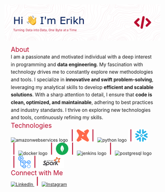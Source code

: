 ![Header](./icons/github-header-image.png)

<h2 style="color: #BA0C2F; font-weight: normal; margin: 0 20px;">About</h2>

<div style="margin: 0 20px; font-size: 1.1em; line-height: 1.6;">
  I am a passionate and motivated individual with a deep interest in programming and <strong>data engineering</strong>. 
  My fascination with technology drives me to constantly explore new methodologies and tools. 
  I specialize in <strong>innovative and swift problem-solving</strong>, leveraging my analytical skills to develop <strong>efficient and scalable solutions</strong>. 
  With a sharp attention to detail, I ensure that <strong>code is clean, optimized, and maintainable</strong>, adhering to best practices and industry standards.
  I thrive on exploring new technologies and tools, continuously refining my skills.
</div>

<h2 style="color: #BA0C2F; font-weight: normal; margin: 0 20px;">Technologies</h2>

<div align="left" style="margin: 0 20px;">
  <img src="https://skillicons.dev/icons?i=aws" height="40" alt="amazonwebservices logo"  />
  <img src="./icons/vertical.svg" height="40" width="20"/>
  <img src="./icons/dbt.svg" height="40" alt="dbt logo"/>
  <img src="./icons/vertical.svg" height="40" width="20"/>
  <img src="https://cdn.jsdelivr.net/gh/devicons/devicon/icons/python/python-original.svg" height="40" alt="python logo"  />
  <img src="./icons/vertical.svg" height="40" width="20"/>
  <img src="./icons/snowflake.svg" height="40" alt="snowflake logo"/>
  <img src="./icons/vertical.svg" height="40" width="20"/>
  <img src="https://cdn.jsdelivr.net/gh/devicons/devicon/icons/docker/docker-original.svg" height="40" alt="docker logo"  />
  <img src="./icons/vertical.svg" height="40" width="20"/>
  <img src="./icons/mongodb.svg" height="40" alt="mongodb logo"  />
  <img src="./icons/vertical.svg" height="40" width="20"/>
  <img src="https://skillicons.dev/icons?i=jenkins" height="40" alt="jenkins logo"  />
  <img src="./icons/vertical.svg" height="40" width="20"/>
  <img src="https://cdn.jsdelivr.net/gh/devicons/devicon/icons/postgresql/postgresql-original.svg" height="40" alt="postgresql logo"  />
  <img src="./icons/vertical.svg" height="40" width="20"/>
  <img src="./icons/gh_actions.png" height="40" alt="gh actions logo"  />
  <img src="./icons/vertical.svg" height="40" width="20"/>
  <img src="./icons/apache_spark.png" height="40" alt="apache spark logo"  />
</div>

<h2 style="color: #BA0C2F; font-weight: normal; margin: 0 20px;">Connect with Me</h2>

<div style="margin: 0 20px;">
  <a href="https://www.linkedin.com/in/erikh-petrushynets-40188b201">
    <img src="https://img.shields.io/badge/linkedin-%230077B5.svg?style=for-the-badge&logo=linkedin&logoColor=white" alt="LinkedIn" height="30">
  </a>
  <img src="./icons/vertical.svg" height="30" width="20"/>
  <a href="https://www.instagram.com/erikhpetrushynets">
    <img src="https://img.shields.io/badge/Instagram-%23E4405F.svg?style=for-the-badge&logo=Instagram&logoColor=white" alt="Instagram" height="30">
  </a>
</div>
